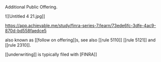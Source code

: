 Additional Public Offering. 

![[Untitled 4 21.jpg]]

https://app.achievable.me/study/finra-series-7/learn/73ede6fc-3dfe-4ac9-870d-bd558faedce5


also known as [[follow on offering]]s, see also [[rule 5110]] [[rule 5121]] and [[rule 2310]].

[[underwriting]] is typically filed with [FINRA]]